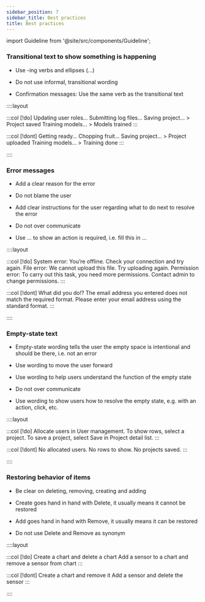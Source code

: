 ```yaml
---
sidebar_position: 7
sidebar_title: Best practices
title: Best practices
---
```


import Guideline from '@site/src/components/Guideline';


### Transitional text to show something is happening

- Use -ing verbs and ellipses (…)

- Do not use informal, transitional wording

- Confirmation messages: Use the same verb as the transitional text

::::layout

:::col
[!do]
Updating user roles…
Submitting log files…
Saving project… > Project saved
Training models… > Models trained
:::

:::col
[!dont]
Getting ready…
Chopping fruit…
Saving project… > Project uploaded
Training models… > Training done
:::

::::

### Error messages

- Add a clear reason for the error

- Do not blame the user

- Add clear instructions for the user regarding what to do next to resolve the error

- Do not over communicate

- Use … to show an action is required, i.e. fill this in …

::::layout

:::col
[!do]
System error: You’re offline. Check your connection and try again.
File error: We cannot upload this file. Try uploading again.
Permission error: To carry out this task, you need more permissions. Contact admin to change permissions.
:::

:::col
[!dont]
What did you do!?
The email address you entered does not match the required format. Please enter your email address using the standard format.
:::

::::

### Empty-state text

- Empty-state wording tells the user the empty space is intentional and should be there, i.e. not an error

- Use wording to move the user forward

- Use wording to help users understand the function of the empty state

- Do not over communicate

- Use wording to show users how to resolve the empty state, e.g. with an action, click, etc.

::::layout

:::col
[!do]
Allocate users in User management.
To show rows, select a project.
To save a project, select Save in Project detail list.
:::

:::col
[!dont]
No allocated users.
No rows to show.
No projects saved.
:::

::::

### Restoring behavior of items

- Be clear on deleting, removing, creating and adding

- Create goes hand in hand with Delete, it usually means it cannot be restored

- Add goes hand in hand with Remove, it usually means it can be restored

- Do not use Delete and Remove as synonym

::::layout

:::col
[!do]
Create a chart and delete a chart
Add a sensor to a chart and remove a sensor from chart
:::

:::col
[!dont]
Create a chart and remove it
Add a sensor and delete the sensor
:::

::::
